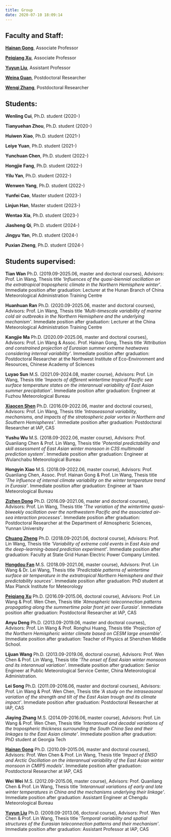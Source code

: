 ```yaml
---
title: Group
date: 2020-07-10 18:09:14
---
```


## Faculty and Staff:

[**Hainan Gong**](https://www.researchgate.net/profile/Hainan_Gong), Associate Professor

[**Peiqiang Xu**](https://px212.github.io/px212/), Associate Professor

[**Yuyun Liu**](https://www.researchgate.net/profile/Yuyun_Liu), Assistant Professor

[**Weina Guan**](https://www.researchgate.net/profile/Weina-Guan), Postdoctoral Researcher

[**Wenqi Zhang**](https://www.researchgate.net/profile/Wenqi-Zhang-10), Postdoctoral Researcher

## Students:
**Wenling Cui**, Ph.D. student (2020-)

**Tianyuehan Zhou**, Ph.D. student (2020-)

**Huiwen Xiao**, Ph.D. student (2021-)

**Leiye Yuan**, Ph.D. student (2021-)

**Yunchuan Chen**, Ph.D. student (2022-)

**Hongjie Fang**, Ph.D. student (2022-)

**Yilu Yan**, Ph.D. student (2022-)

**Wenwen Yang**, Ph.D. student (2022-)

**Yunfei Cao**, Master student (2023-)

**Linjun Han**, Master student (2023-)

**Wentao Xia**, Ph.D. student (2023-)

**Jiasheng Qi**, Ph.D. student (2024-)

**Jingyu Yan**, Ph.D. student (2024-)

**Puxian Zheng**, Ph.D. student (2024-)

## Students supervised:
**Tian Wan**
Ph.D. (2019.09-2025.06, master and doctoral courses), Advisors: Prof. Lin Wang, Thesis title *'Influences of the quasi-biennial oscillation on the extratropical tropospheric climate in the Northern Hemisphere winter'*. Immediate position after graduation: Lecturer at the Hunan Branch of China Meteorological Administration Training Centre

**Huanhuan Ran**
Ph.D. (2020.09-2025.06, master and doctoral courses), Advisors: Prof. Lin Wang, Thesis title *'Multi-timescale variability of marine cold air outbreaks in the Northern Hemisphere and the underlying mechanism'*. Immediate position after graduation: Lecturer at the China Meteorological Administration Training Centre

**Kangjie Ma**
Ph.D. (2020.09-2025.06, master and doctoral courses), Advisors: Prof. Lin Wang & Assoc. Prof. Hainan Gong, Thesis title *'Attribution and constrained projection of Eurasian summer extreme heatwaves considering internal variability'*. Immediate position after graduation: Postdoctoral Researcher at the Northwest Institute of Eco-Environment and Resources, Chinese Academy of Sciences

**Luyao Sun** 
M.S. (2021.09-2024.08, master course), Advisors: Prof. Lin Wang, Thesis title *'Impacts of different wintertime tropical Pacific sea surface temperature states on the interannual variability of East Asian summer precipitation'*. Immediate position after graduation: Engineer at Fuzhou Meteorological Bureau

[**Xiaocen Shen**](https://www.researchgate.net/profile/Xiaocen_Shen)
Ph.D. (2016.09-2022.06, master and doctoral courses), Advisors: Prof. Lin Wang, Thesis title *'Intraseasonal variability, mechanisms, and impacts of the stratospheric polar vortex in Northern and Southern Hemispheres'*. Immediate position after graduation: Postdoctoral Researcher at IAP, CAS

**Yushu Wu**
M.S. (2018.09-2022.06, master course), Advisors: Prof. Quanliang Chen & Prof. Lin Wang, Thesis title *'Potential predictability and skill assessment of East Asian winter monsoon in C3S multimodel prediction system'*. Immediate position after graduation: Engineer at Wulanchabu Meteorological Bureau

**Hongyin Xiao**
M.S. (2018.09-2022.06, master course), Advisors: Prof. Quanliang Chen, Assoc. Prof. Hainan Gong & Prof. Lin Wang, Thesis title *'The influence of internal climate variability on the winter temperature trend in Eurasia'*. Immediate position after graduation: Engineer at Yaan Meteorological Bureau

[**Zizhen Dong**](https://www.researchgate.net/profile/Dong_Zizhen)
Ph.D. (2016.09-2021.06, master and doctoral courses), Advisors: Prof. Lin Wang, Thesis title *'The variation of the wintertime quasi-biweekly oscillation over the northwestern Pacific and the associated air-sea interaction processes'*. Immediate position after graduation: Postdoctoral Researcher at the Department of Atmospheric Sciences, Yunnan University

[**Chuang Zheng**](https://www.researchgate.net/profile/Chuang_Zheng2)
Ph.D. (2018.09-2021.06, doctoral course), Advisors: Prof. Lin Wang, Thesis title *'Variability of extreme cold events in East Asia and the deep-learning-based prediction experiment'*. Immediate position after graduation: Faculty at State Grid Hunan Electric Power Company Limited.

[**Hongdou Fan**](https://www.researchgate.net/profile/Hongdou_Fan)
M.S. (2018.09-2021.06, master course), Advisors: Prof. Lin Wang & Dr. Lei Wang, Thesis title *'Predictable patterns of wintertime surface air temperature in the extratropical Northern Hemisphere and their predictability sources'*. Immediate position after graduation: PhD student at Max Planck Institute for Meteorology

[**Peiqiang Xu**](https://px212.github.io/px212/)
Ph.D. (2016.09-2015.06, doctoral course), Advisors: Prof. Lin Wang & Prof. Wen Chen, Thesis title *'Atmospheric teleconnection patterns propagating along the summertime polar front jet over Eurasia'*. Immediate position after graduation: Postdoctoral Researcher at IAP, CAS

**Anyu Deng**
Ph.D. (2013.09-2019.06, master and doctoral courses), Advisors: Prof. Lin Wang & Prof. Ronghui Huang, Thesis title *'Projection of the Northern Hemispheric winter climate based on CESM large ensemble'*. Immediate position after graduation: Teacher of Physics at Shenzhen Middle School.

**Lijuan Wang**
Ph.D. (2013.09-2019.06, doctoral course), Advisors: Prof. Wen Chen & Prof. Lin Wang, Thesis title *'The onset of East Asian winter monsoon and its interannual variation'*. Immediate position after graduation: Senior Engineer at Public Meteorological Service Center, China Meteorological Administration.

**Lei Song**
Ph.D. (2011.09-2016.06, master and doctoral courses), Advisors: Prof. Lin Wang & Prof. Wen Chen, Thesis title *'A study on the intraseasonal variation of the strength and tilt of the East Asian trough and its climate impact'*. Immediate position after graduation: Postdoctoral Researcher at IAP, CAS

**Jiaying Zhang**
M.S. (2014.09-2016.06, master course), Advisors: Prof. Lin Wang & Prof. Wen Chen, Thesis title *'Interannual and decadal variations of the tropospheric thickness surrounding the South China Sea and their linkages to the East Asian climate'*. Immediate position after graduation: PhD student at Georgia Tech

[**Hainan Gong**](https://www.researchgate.net/profile/Hainan_Gong)
Ph.D. (2010.09-2015.06, master and doctoral courses), Advisors: Prof. Wen Chen & Prof. Lin Wang, Thesis title *'Impact of ENSO and Arctic Oscillation on the interannual variability of the East Asian winter monsoon in CMIP5 models'*. Immediate position after graduation: Postdoctoral Researcher at IAP, CAS

**Wei Wei**
M.S. (2012.09-2015.06, master course), Advisors: Prof. Quanliang Chen & Prof. Lin Wang, Thesis title *'Interannual variations of early and late winter temperatures in China and the mechanisms underlying their linkage'*. Immediate position after graduation: Assistant Engineer at Chengdu Meteorological Bureau

[**Yuyun Liu**](https://www.researchgate.net/profile/Yuyun_Liu)
Ph.D. (2009.09-2013.06, doctoral course), Advisors: Prof. Wen Chen & Prof. Lin Wang, Thesis title *'Temporal variability and spatial structures of the Eurasian teleconnection patterns and their mechanism'*. Immediate position after graduation: Assistant Professor at IAP, CAS
